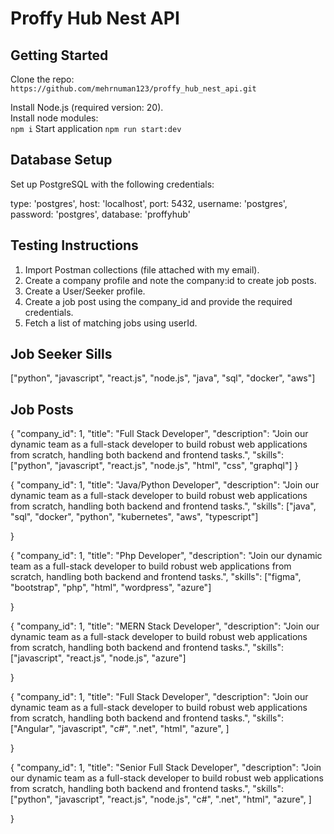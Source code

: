 # Proffy Hub Nest API

## Getting Started

Clone the repo:  
`https://github.com/mehrnuman123/proffy_hub_nest_api.git`

Install Node.js (required version: 20).  
Install node modules:  
`npm i`
Start application
`npm run start:dev`

## Database Setup

Set up PostgreSQL with the following credentials:

type: 'postgres',
host: 'localhost',
port: 5432,
username: 'postgres',
password: 'postgres',
database: 'proffyhub'

## Testing Instructions

1. Import Postman collections (file attached with my email).
2. Create a company profile and note the company:id to create job posts.
3. Create a User/Seeker profile.
4. Create a job post using the company_id and provide the required credentials.
5. Fetch a list of matching jobs using userId.

## Job Seeker Sills

["python", "javascript", "react.js", "node.js", "java", "sql", "docker", "aws"]

## Job Posts

{
  "company_id": 1,
  "title": "Full Stack Developer",
  "description": "Join our dynamic team as a full-stack developer to build robust web applications from scratch, handling both backend and frontend tasks.",
  "skills": ["python", "javascript", "react.js", "node.js", "html", "css", "graphql"]
}


{
  "company_id": 1,
  "title": "Java/Python Developer",
  "description": "Join our dynamic team as a full-stack developer to build robust web applications from scratch, handling both backend and frontend tasks.",
  "skills": ["java", "sql", "docker", "python", "kubernetes", "aws", "typescript"]

}

{
  "company_id": 1,
  "title": "Php Developer",
  "description": "Join our dynamic team as a full-stack developer to build robust web applications from scratch, handling both backend and frontend tasks.",
  "skills": ["figma", "bootstrap", "php", "html", "wordpress", "azure"]

}

{
  "company_id": 1,
  "title": "MERN Stack Developer",
  "description": "Join our dynamic team as a full-stack developer to build robust web applications from scratch, handling both backend and frontend tasks.",
  "skills": ["javascript", "react.js", "node.js", "azure"]

}

{
  "company_id": 1,
  "title": "Full Stack Developer",
  "description": "Join our dynamic team as a full-stack developer to build robust web applications from scratch, handling both backend and frontend tasks.",
  "skills": ["Angular", "javascript", "c#", ".net", "html", "azure", ]

}

{
  "company_id": 1,
  "title": "Senior Full Stack Developer",
  "description": "Join our dynamic team as a full-stack developer to build robust web applications from scratch, handling both backend and frontend tasks.",
  "skills": ["python", "javascript", "react.js", "node.js", "c#", ".net", "html", "azure", ]

}


